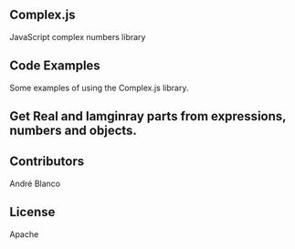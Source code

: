 ## Complex.js
JavaScript complex numbers library 

## Code Examples

Some examples of using the Complex.js library.

## Get Real and Iamginray parts from expressions, numbers and objects.



## Contributors

André Blanco <dsddd>

## License

Apache
